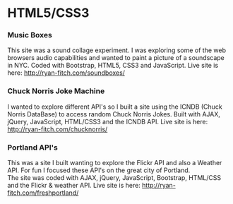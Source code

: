 HTML5/CSS3
============== 

### Music Boxes
This site was a sound collage experiment.  I was exploring some of the web browsers audio capabilities and wanted to paint a picture of a soundscape in NYC.
Coded with Bootstrap, HTML5, CSS3 and JavaScript.
Live site is here: http://ryan-fitch.com/soundboxes/

### Chuck Norris Joke Machine
I wanted to explore different API's so I built a site using the ICNDB (Chuck Norris DataBase) to access random Chuck Norris Jokes.
Built with AJAX, jQuery, JavaScript, HTML/CSS3 and the ICNDB API.
Live site is here: http://ryan-fitch.com/chucknorris/

### Portland API's 
This was a site I built wanting to explore the Flickr API and also a Weather API.  For fun I focused these API's on the great city of Portland.  
The site was coded with AJAX, jQuery, JavaScript, Bootstrap, HTML/CSS and the Flickr & weather API.
Live site is here: http://ryan-fitch.com/freshportland/